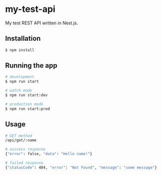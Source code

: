 # my-test-api

My test REST API written in Nest.js.

## Installation

```bash
$ npm install
```

## Running the app

```bash
# development
$ npm run start

# watch mode
$ npm run start:dev

# production mode
$ npm run start:prod
```

## Usage

```bash
# GET method
/api/get/:name

# success response
{"error": false, "data": "Hello name!"}

# failed response
{"statusCode": 404, "error": "Not Found", "message": "some message"}
```
